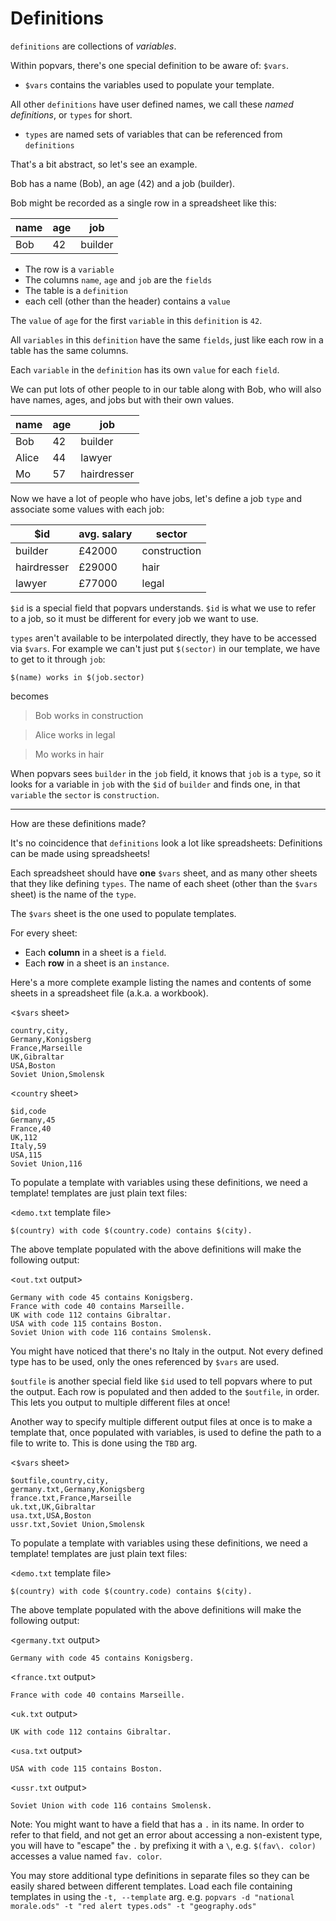 # Definitions

`definitions` are collections of _variables_.

Within popvars, there's one special definition to be aware of: `$vars`.

- `$vars` contains the variables used to populate your template.

All other `definitions` have user defined names, we call these _named definitions_, or `types` for short.

- `types` are named sets of variables that can be referenced from `definitions`

That's a bit abstract, so let's see an example.

Bob has a name (Bob), an age (42) and a job (builder).

Bob might be recorded as a single row in a spreadsheet like this:

| name | age | job     |
| ---- | --- | ------- |
| Bob  | 42  | builder |

- The row is a `variable`
- The columns `name`, `age` and `job` are the `fields`
- The table is a `definition`
- each cell (other than the header) contains a `value`

The `value` of `age` for the first `variable` in this `definition` is `42`.

All `variables` in this `definition` have the same `fields`, just like each row in a table has the same columns.

Each `variable` in the `definition` has its own `value` for each `field`.

We can put lots of other people to in our table along with Bob, who will also have names, ages, and jobs but with their own values.

| name  | age | job         |
| ----- | --- | ----------- |
| Bob   | 42  | builder     |
| Alice | 44  | lawyer      |
| Mo    | 57  | hairdresser |

Now we have a lot of people who have jobs, let's define a job `type` and associate some values with each job:

| $id         | avg. salary | sector       |
| ----------- | ----------- | ------------ |
| builder     | £42000      | construction |
| hairdresser | £29000      | hair         |
| lawyer      | £77000      | legal        |

`$id` is a special field that popvars understands. `$id` is what we use to refer to a job, so it must be different for every job we want to use.

`types` aren't available to be interpolated directly, they have to be accessed via `$vars`. For example we can't just put `$(sector)` in our template, we have to get to it through `job`:

`$(name) works in $(job.sector)`

becomes

> Bob works in construction

> Alice works in legal

> Mo works in hair

When popvars sees `builder` in the `job` field, it knows that `job` is a `type`, so it looks for a variable in `job` with the `$id` of `builder` and finds one, in that `variable` the `sector` is `construction`.

---

How are these definitions made?

It's no coincidence that `definitions` look a lot like spreadsheets: Definitions can be made using spreadsheets!

Each spreadsheet should have **one** `$vars` sheet, and as many other sheets that they like defining `types`. The name of each sheet (other than the `$vars` sheet) is the name of the `type`.

The `$vars` sheet is the one used to populate templates.

For every sheet:

- Each **column** in a sheet is a `field`.
- Each **row** in a sheet is an `instance`.

Here's a more complete example listing the names and contents of some sheets in a spreadsheet file (a.k.a. a workbook).

<`$vars` sheet>

```
country,city,
Germany,Konigsberg
France,Marseille
UK,Gibraltar
USA,Boston
Soviet Union,Smolensk
```

<`country` sheet>

```
$id,code
Germany,45
France,40
UK,112
Italy,59
USA,115
Soviet Union,116
```

To populate a template with variables using these definitions, we need a template! templates are just plain text files:

<`demo.txt` template file>

```
$(country) with code $(country.code) contains $(city).
```

The above template populated with the above definitions will make the following output:

<`out.txt` output>

```
Germany with code 45 contains Konigsberg.
France with code 40 contains Marseille.
UK with code 112 contains Gibraltar.
USA with code 115 contains Boston.
Soviet Union with code 116 contains Smolensk.
```

You might have noticed that there's no Italy in the output. Not every defined type has to be used, only the ones referenced by `$vars` are used.

`$outfile` is another special field like `$id` used to tell popvars where to put the output. Each row is populated and then added to the `$outfile`, in order. This lets you output to multiple different files at once!

Another way to specify multiple different output files at once is to make a template that, once populated with variables, is used to define the path to a file to write to. This is done using the `TBD` arg.

<`$vars` sheet>

```
$outfile,country,city,
germany.txt,Germany,Konigsberg
france.txt,France,Marseille
uk.txt,UK,Gibraltar
usa.txt,USA,Boston
ussr.txt,Soviet Union,Smolensk
```

To populate a template with variables using these definitions, we need a template! templates are just plain text files:

<`demo.txt` template file>

```
$(country) with code $(country.code) contains $(city).
```

The above template populated with the above definitions will make the following output:

<`germany.txt` output>

```
Germany with code 45 contains Konigsberg.
```

<`france.txt` output>

```
France with code 40 contains Marseille.
```

<`uk.txt` output>

```
UK with code 112 contains Gibraltar.
```

<`usa.txt` output>

```
USA with code 115 contains Boston.
```

<`ussr.txt` output>

```
Soviet Union with code 116 contains Smolensk.
```

Note: You might want to have a field that has a `.` in its name. In order to refer to that field, and not get an error about accessing a non-existent type, you will have to "escape" the `.` by prefixing it with a `\`, e.g. `$(fav\. color)` accesses a value named `fav. color`.

You may store additional type definitions in separate files so they can be easily shared between different templates. Load each file containing templates in using the `-t, --template` arg. e.g. `popvars -d "national morale.ods" -t "red alert types.ods" -t "geography.ods"`
